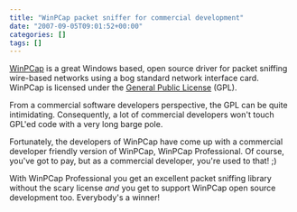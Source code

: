 ```yaml
---
title: "WinPCap packet sniffer for commercial development"
date: "2007-09-05T09:01:52+00:00"
categories: []
tags: []
---
```


<a href="http://www.winpcap.org/">WinPCap</a> is a great Windows based, open source driver for packet sniffing wire-based networks using a bog standard network interface card. WinPCap is licensed under the <a href="http://www.gnu.org/copyleft/gpl.html">General Public License</a> (GPL).

From a commercial software developers perspective, the GPL can be quite intimidating. Consequently, a lot of commercial developers won't touch GPL'ed code with a very long barge pole.

Fortunately, the developers of WinPCap have come up with a commercial developer friendly version of WinPCap, WinPCap Professional. Of course, you've got to pay, but as a commercial developer, you're used to that! ;)

With WinPCap Professional you get an excellent packet sniffing library without the scary license <em>and</em> you get to support WinPCap open source development too. Everybody's a winner!
